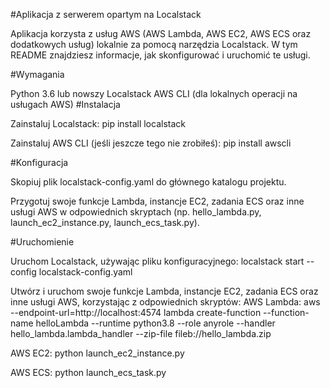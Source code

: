 #Aplikacja z serwerem opartym na Localstack

Aplikacja korzysta z usług AWS (AWS Lambda, AWS EC2, AWS ECS oraz dodatkowych usług) lokalnie za pomocą narzędzia Localstack. W tym README znajdziesz informacje, jak skonfigurować i uruchomić te usługi.

#Wymagania

Python 3.6 lub nowszy
Localstack
AWS CLI (dla lokalnych operacji na usługach AWS)
#Instalacja

Zainstaluj Localstack:
pip install localstack

Zainstaluj AWS CLI (jeśli jeszcze tego nie zrobiłeś):
pip install awscli

#Konfiguracja

Skopiuj plik localstack-config.yaml do głównego katalogu projektu.

Przygotuj swoje funkcje Lambda, instancje EC2, zadania ECS oraz inne usługi AWS w odpowiednich skryptach (np. hello_lambda.py, launch_ec2_instance.py, launch_ecs_task.py).

#Uruchomienie

Uruchom Localstack, używając pliku konfiguracyjnego:
localstack start --config localstack-config.yaml

Utwórz i uruchom swoje funkcje Lambda, instancje EC2, zadania ECS oraz inne usługi AWS, korzystając z odpowiednich skryptów:
AWS Lambda:
aws --endpoint-url=http://localhost:4574 lambda create-function --function-name helloLambda --runtime python3.8 --role anyrole --handler hello_lambda.lambda_handler --zip-file fileb://hello_lambda.zip

AWS EC2:
python launch_ec2_instance.py

AWS ECS:
python launch_ecs_task.py
